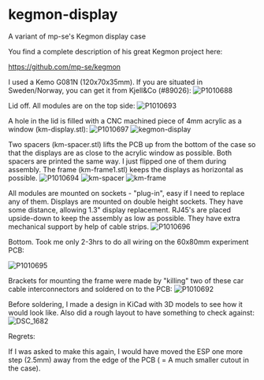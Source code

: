 # kegmon-display
A variant of mp-se's Kegmon display case

You find a complete description of his great Kegmon project here:

https://github.com/mp-se/kegmon

I used a Kemo G081N (120x70x35mm). 
If you are situated in Sweden/Norway, you can get it from Kjell&Co (#89026):
![P1010688](https://user-images.githubusercontent.com/52971840/226316950-78174870-2e15-4780-90fd-5162a2dc6276.JPG)

Lid off. All modules are on the top side:
![P1010693](https://user-images.githubusercontent.com/52971840/226317607-6bb30ef3-486b-4451-8b40-8b5fb9a5b51a.JPG)

A hole in the lid is filled with a CNC machined piece of 4mm acrylic as a window (km-display.stl):
![P1010697](https://user-images.githubusercontent.com/52971840/226319622-d6f17871-f715-4f94-9da5-609149cc0fca.JPG)
![kegmon-display](https://user-images.githubusercontent.com/52971840/226325878-38225038-0885-4782-9e4d-fa57c766afb2.png)


Two spacers (km-spacer.stl) lifts the PCB up from the bottom of the case so that the displays are as close to the acrylic window as possible. Both spacers are printed the same way. I just flipped one of them during assembly.
The frame (km-frame1.stl) keeps the displays as horizontal as possible.
![P1010694](https://user-images.githubusercontent.com/52971840/226321673-55faf3a0-c673-496d-a64e-6ce4f3cc4076.JPG)
![km-spacer](https://user-images.githubusercontent.com/52971840/226326004-935ba087-94a2-467e-b088-cae5a91dd63a.png)
![km-frame](https://user-images.githubusercontent.com/52971840/226326047-b6d381f0-f619-4dc8-b592-113ce38bfa82.png)



All modules are mounted on sockets - "plug-in", easy if I need to replace any of them. Displays are mounted on double height sockets. They have some distance, allowing 1.3" display replacement. RJ45's are placed upside-down to keep the assembly as low as possible. They have extra mechanical support by help of cable strips.
![P1010696](https://user-images.githubusercontent.com/52971840/226324180-2664fd24-5f86-4c69-826f-6e283174efda.JPG)


Bottom. Took me only 2-3hrs to do all wiring on the 60x80mm experiment PCB:

![P1010695](https://user-images.githubusercontent.com/52971840/226325716-0f040b5c-cabe-4f0b-be30-0b83391f6fa9.JPG)

Brackets for mounting the frame were made by "killing" two of these car cable interconnectors and soldered on to the PCB: 
![P1010692](https://user-images.githubusercontent.com/52971840/226327062-fa8ed11f-c0d7-4e75-8930-8c3d8bb91426.JPG)


Before soldering, I made a design in KiCad with 3D models to see how it would look like. Also did a rough layout to have something to check against:
![DSC_1682](https://user-images.githubusercontent.com/52971840/226330165-a557e49a-15c2-4069-85d1-8e0ca784e866.JPG)



Regrets:

If I was asked to make this again, I would have moved the ESP one more step (2.5mm) away from the edge of the PCB 
( = A much smaller cutout in the case).
